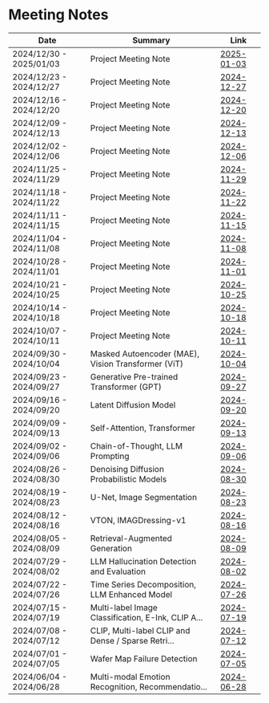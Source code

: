 # Meeting Notes

| Date                    | Summary                                            | Link                                 |
| ----------------------- | -------------------------------------------------- | ------------------------------------ |
| 2024/12/30 - 2025/01/03 | Project Meeting Note                               | [2025-01-03](2025-01/2025-01-03.pdf) |
| 2024/12/23 - 2024/12/27 | Project Meeting Note                               | [2024-12-27](2024-12/2024-12-27.pdf) |
| 2024/12/16 - 2024/12/20 | Project Meeting Note                               | [2024-12-20](2024-12/2024-12-20.pdf) |
| 2024/12/09 - 2024/12/13 | Project Meeting Note                               | [2024-12-13](2024-12/2024-12-13.pdf) |
| 2024/12/02 - 2024/12/06 | Project Meeting Note                               | [2024-12-06](2024-12/2024-12-06.pdf) |
| 2024/11/25 - 2024/11/29 | Project Meeting Note                               | [2024-11-29](2024-11/2024-11-29.pdf) |
| 2024/11/18 - 2024/11/22 | Project Meeting Note                               | [2024-11-22](2024-11/2024-11-22.pdf) |
| 2024/11/11 - 2024/11/15 | Project Meeting Note                               | [2024-11-15](2024-11/2024-11-15.pdf) |
| 2024/11/04 - 2024/11/08 | Project Meeting Note                               | [2024-11-08](2024-11/2024-11-08.pdf) |
| 2024/10/28 - 2024/11/01 | Project Meeting Note                               | [2024-11-01](2024-11/2024-11-01.pdf) |
| 2024/10/21 - 2024/10/25 | Project Meeting Note                               | [2024-10-25](2024-10/2024-10-25.pdf) |
| 2024/10/14 - 2024/10/18 | Project Meeting Note                               | [2024-10-18](2024-10/2024-10-18.pdf) |
| 2024/10/07 - 2024/10/11 | Project Meeting Note                               | [2024-10-11](2024-10/2024-10-11.pdf) |
| 2024/09/30 - 2024/10/04 | Masked Autoencoder (MAE), Vision Transformer (ViT) | [2024-10-04](2024-10/2024-10-04.pdf) |
| 2024/09/23 - 2024/09/27 | Generative Pre-trained Transformer (GPT)           | [2024-09-27](2024-09/2024-09-27.pdf) |
| 2024/09/16 - 2024/09/20 | Latent Diffusion Model                             | [2024-09-20](2024-09/2024-09-20.pdf) |
| 2024/09/09 - 2024/09/13 | Self-Attention, Transformer                        | [2024-09-13](2024-09/2024-09-13.pdf) |
| 2024/09/02 - 2024/09/06 | Chain-of-Thought, LLM Prompting                    | [2024-09-06](2024-09/2024-09-06.pdf) |
| 2024/08/26 - 2024/08/30 | Denoising Diffusion Probabilistic Models           | [2024-08-30](2024-08/2024-08-30.pdf) |
| 2024/08/19 - 2024/08/23 | U-Net, Image Segmentation                          | [2024-08-23](2024-08/2024-08-23.pdf) |
| 2024/08/12 - 2024/08/16 | VTON, IMAGDressing-v1                              | [2024-08-16](2024-08/2024-08-16.pdf) |
| 2024/08/05 - 2024/08/09 | Retrieval-Augmented Generation                     | [2024-08-09](2024-08/2024-08-09.pdf) |
| 2024/07/29 - 2024/08/02 | LLM Hallucination Detection and Evaluation         | [2024-08-02](2024-08/2024-08-02.pdf) |
| 2024/07/22 - 2024/07/26 | Time Series Decomposition, LLM Enhanced Model      | [2024-07-26](2024-07/2024-07-26.pdf) |
| 2024/07/15 - 2024/07/19 | Multi-label Image Classification, E-Ink, CLIP A... | [2024-07-19](2024-07/2024-07-19.pdf) |
| 2024/07/08 - 2024/07/12 | CLIP, Multi-label CLIP and Dense / Sparse Retri... | [2024-07-12](2024-07/2024-07-12.pdf) |
| 2024/07/01 - 2024/07/05 | Wafer Map Failure Detection                        | [2024-07-05](2024-07/2024-07-05.pdf) |
| 2024/06/04 - 2024/06/28 | Multi-modal Emotion Recognition,  Recommendatio... | [2024-06-28](2024-06/2024-06-28.pdf) |
